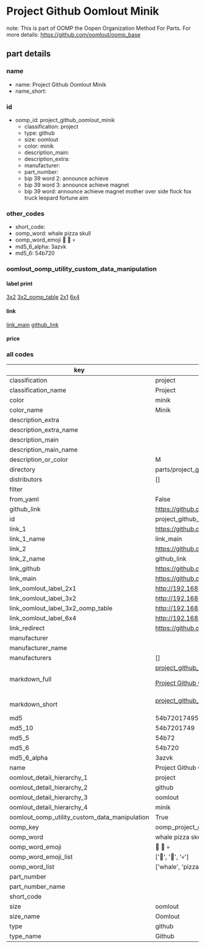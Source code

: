 # Project Github Oomlout Minik  

note: This is part of OOMP the Oopen Organization Method For Parts. For more details: https://github.com/oomlout/oomp_base

##  part details





### name
* name: Project Github Oomlout Minik
* name_short: 
### id
* oomp_id: project_github_oomlout_minik
  * classification: project
  * type: github
  * size: oomlout
  * color: minik
  * description_main: 
  * description_extra: 
  * manufacturer: 
  * part_number: 
  * bip 39 word 2: announce achieve
  * bip 39 word 3: announce achieve magnet
  * bip 39 word: announce achieve magnet mother over side flock fox truck leopard fortune aim

### other_codes
* short_code: 
* oomp_word: whale pizza skull
* oomp_word_emoji :whale: :pizza: :skull:
* md5_6_alpha: 3azvk
* md5_6: 54b720






### oomlout_oomp_utility_custom_data_manipulation
#### label print
[3x2](http://192.168.1.245:1112/?label=oomp%203azvk)
[3x2_oomp_table](http://192.168.1.107:1112/?label=oomp%203azvk)
[2x1](http://192.168.1.242:1112/?label=oomp%203azvk)
[6x4](http://192.168.1.55:1112/?label=oomp%203azvk)    

#### link

[link_main](https://github.com/oomlout/oomlout_oomp_current_version_messy/tree/main/parts/project_github_oomlout_minik) [github_link](https://github.com/oomlout/oomlout_oomp_part_src/tree/main/parts/project_github_oomlout_minik)                             

#### price







### all codes 
| key | value |  
| --- | --- |  
| classification | project |  
| classification_name | Project |  
| color | minik |  
| color_name | Minik |  
| description_extra |  |  
| description_extra_name |  |  
| description_main |  |  
| description_main_name |  |  
| description_or_color | M  |  
| directory | parts/project_github_oomlout_minik |  
| distributors | [] |  
| filter |  |  
| from_yaml | False |  
| github_link | https://github.com/oomlout/oomlout_oomp_part_src/tree/main/parts/project_github_oomlout_minik |  
| id | project_github_oomlout_minik |  
| link_1 | https://github.com/oomlout/oomlout_oomp_current_version_messy/tree/main/parts/project_github_oomlout_minik |  
| link_1_name | link_main |  
| link_2 | https://github.com/oomlout/oomlout_oomp_part_src/tree/main/parts/project_github_oomlout_minik |  
| link_2_name | github_link |  
| link_github | https://github.com/oomlout/minik |  
| link_main | https://github.com/oomlout/oomlout_oomp_current_version_messy/tree/main/parts/project_github_oomlout_minik |  
| link_oomlout_label_2x1 | http://192.168.1.242:1112/?label=oomp%203azvk |  
| link_oomlout_label_3x2 | http://192.168.1.245:1112/?label=oomp%203azvk |  
| link_oomlout_label_3x2_oomp_table | http://192.168.1.107:1112/?label=oomp%203azvk |  
| link_oomlout_label_6x4 | http://192.168.1.55:1112/?label=oomp%203azvk |  
| link_redirect | https://github.com/oomlout/minik |  
| manufacturer |  |  
| manufacturer_name |  |  
| manufacturers | [] |  
| markdown_full | [project_github_oomlout_minik](https://github.com/oomlout/oomlout_oomp_current_version_messy/tree/main/parts/project_github_oomlout_minik)<br>[](https://github.com/oomlout/oomlout_oomp_current_version_messy/tree/main/parts/project_github_oomlout_minik)<br>[Project Github Oomlout Minik](https://github.com/oomlout/oomlout_oomp_current_version_messy/tree/main/parts/project_github_oomlout_minik)<br><br> |  
| markdown_short | [project_github_oomlout_minik](https://github.com/oomlout/oomlout_oomp_current_version_messy/tree/main/parts/project_github_oomlout_minik)<br><br> |  
| md5 | 54b72017495c4b2b1fcef9030bc0704a |  
| md5_10 | 54b7201749 |  
| md5_5 | 54b72 |  
| md5_6 | 54b720 |  
| md5_6_alpha | 3azvk |  
| name | Project Github Oomlout Minik |  
| oomlout_detail_hierarchy_1 | project |  
| oomlout_detail_hierarchy_2 | github |  
| oomlout_detail_hierarchy_3 | oomlout |  
| oomlout_detail_hierarchy_4 | minik |  
| oomlout_oomp_utility_custom_data_manipulation | True |  
| oomp_key | oomp_project_github_oomlout_minik |  
| oomp_word | whale pizza skull |  
| oomp_word_emoji | :whale: :pizza: :skull: |  
| oomp_word_emoji_list | [':whale:', ':pizza:', ':skull:'] |  
| oomp_word_list | ['whale', 'pizza', 'skull'] |  
| part_number |  |  
| part_number_name |  |  
| short_code |  |  
| size | oomlout |  
| size_name | Oomlout |  
| type | github |  
| type_name | Github |  
